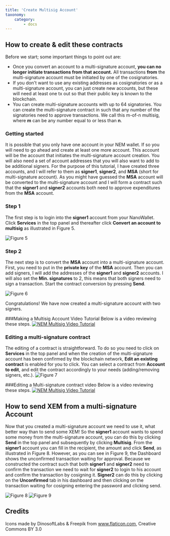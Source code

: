 ```yaml
---
title: 'Create Multisig Account'
taxonomy:
    category:
        - docs
---
```


## How to create & edit these contracts
 
Before we start; some important things to point out are:
- Once you convert an account to a multi-signature account, **you can no longer initiate transactions from that account.** All transactions **from** the multi-signature account must be initiated by one of the cosignatories.
- If you don't want to use any existing addresses as cosignatories or as a multi-signature account, you can just create new accounts, but these will need at least one tx out so that their public key is known to the blockchain.
- You can create multi-signature accounts with up to 64 signatories. You can create the multi-signature contract in such that any number of the signatories need to approve transactions. We call this m-of-n multisig, where **m** can be any number equal to or less than **n**. 
 
### Getting started
It is possible that you only have one account in your NEM wallet. If so you will need to go ahead and create at least one more account. This account will be the account that initiates the multi-signature account creation. You will also need a set of account addresses that you will also want to add to be additional signers. For the purpose of this tutorial, I have created three accounts, and I will refer to them as **signer1**, **signer2**, and **MSA** (short for multi-signature account). As you might have guessed the **MSA** account will be converted to the multi-signature account and I will form a contract such that the **signer1** and **signer2** accounts both need to approve expenditures from the **MSA** account.
 
### Step 1
The first step is to login into the **signer1** account from your NanoWallet. Click **Services** in the top panel and thereafter click **Convert an account to multisig** as illustrated in Figure 5.
 
![Figure 5](http://i.imgur.com/SIkDx0b.png)
 
### Step 2
The next step is to convert the **MSA** account into a multi-signature account. First, you need to put in the **private key** of the **MSA** account. Then you can add signers, I will add the addresses of the **signer1** and **signer2** accounts. I will also set the **Min. signatures** to 2, this means that both signers need to sign a transaction. Start the contract conversion by pressing **Send**.
 
![Figure 6](http://i.imgur.com/TCMOK3m.png)
 
Congratulations! We have now created a multi-signature account with two signers.
 
###Making a Multisig Account Video Tutorial
Below is a video reviewing these steps. 
[![NEM Multisig Video Tutorial](https://s25.postimg.org/pz35w7lu7/mutlisigplay.png)](https://www.youtube.com/watch?v=cLWLqRIXHNk&feature=youtu.be)
 
### Editing a multi-signature contract
The editing of a contract is straightforward. To do so you need to click on **Services** in the top panel and when the creation of the multi-signature account has been confirmed by the blockchain network, **Edit an existing contract** is enabled for you to click. You can select a contract from **Account to edit**, and edit the contract accordingly to your needs (adding/removing signers, etc.). 
![Figure 7](http://i.imgur.com/gXHgssy.png)

###Editing a Multi-signature contract video 
Below is a video reviewing these steps. 
[![NEM Multisig Video Tutorial](https://s9.postimg.org/ick598exb/Screen_Shot_2017-06-25_at_10.44.27_PM.png)](https://youtu.be/VfawLVWyFho)


## How to send XEM from a multi-signature Account
Now that you created a multi-signature account we need to use it, what better way than to send some XEM! So the **signer1** account wants to spend some money from the multi-signature account, you can do this by clicking **Send** in the top panel and subsequently by clicking **Multisig**. From the **signer1** account you can fill in the recipient, the amount and click **Send**, as illustrated in Figure 8. However, as you can see in Figure 9, the Dashboard shows the unconfirmed transaction waiting for approval. Because we constructed the contract such that both **signer1** and **signer2** need to confirm the transaction we need to wait for **signer2** to login to his account and confirm the transaction by cosigning it. **Signer2** can do this by clicking on the **Unconfirmed** tab in his dashboard and then clicking on the transaction waiting for cosigning entering the password and clicking send. 
 
![Figure 8](http://i.imgur.com/10VDShM.png)
![Figure 9](http://i.imgur.com/G4N2FxY.png)
 
## Credits
Icons made by DinosoftLabs & Freepik from www.flaticon.com, Creative Commons BY 3.0

